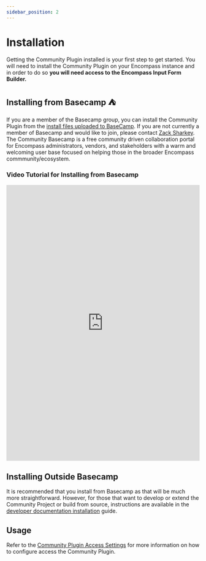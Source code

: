```yaml
---
sidebar_position: 2
---
```


# Installation

Getting the Community Plugin installed is your first step to get started. You will need to install the Community Plugin on your Encompass instance and in order to do so **you will need access to the Encompass Input Form Builder.**

## Installing from Basecamp :tent:

If you are a member of the Basecamp group, you can install the Community Plugin from the [install files uploaded to BaseCamp](https://3.basecamp.com/4747351/buckets/17942696/uploads/3398838157). If you are not currently a member of Basecamp and would like to join, please contact [Zack Sharkey](mailto:https://sharkeybyte.com/product/community-basecamp-tshirt-design1/zachary@sharkeybyte.com). The Community Basecamp is a free community driven collaboration portal for Encompass administrators, vendors, and stakeholders with a warm and welcoming user base focused on helping those in the broader Encompass commmunity/ecosystem.

### Video Tutorial for Installing from Basecamp

<iframe width="100%" height="720" src="https://www.youtube.com/embed/qCfEzv1NXco" title="Community Plugin Installation" frameborder="0" allowfullscreen></iframe>

## Installing Outside Basecamp

It is recommended that you install from Basecamp as that will be much more straightforward. However, for those that want to develop or extend the Community Project or build from source, instructions are available in the [developer documentation installation](/docs/development/installation) guide.

## Usage

Refer to the [Community Plugin Access Settings](/docs/documentation/tools/Administration/Plugin%20Management) for more information on how to configure access the Community Plugin.
